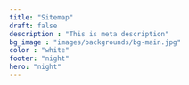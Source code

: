 ```yaml
---
title: "Sitemap"
draft: false
description : "This is meta description"
bg_image : "images/backgrounds/bg-main.jpg"
color : "white"
footer: "night"
hero: "night"
---
```

